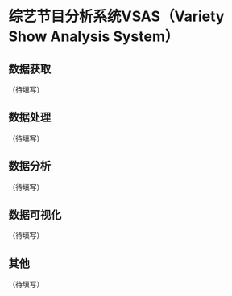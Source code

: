# 综艺节目分析系统VSAS（Variety Show Analysis System）
## 数据获取
（待填写）

## 数据处理
（待填写）

## 数据分析
（待填写）

## 数据可视化
（待填写）

## 其他
（待填写）